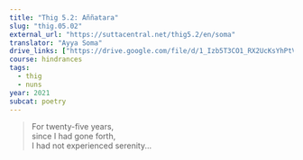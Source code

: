 ```yaml
---
title: "Thig 5.2: Aññatara"
slug: "thig.05.02"
external_url: "https://suttacentral.net/thig5.2/en/soma"
translator: "Ayya Soma"
drive_links: ["https://drive.google.com/file/d/1_Izb5T3CO1_RX2UcKsYhPtVBAQyTQ6xN/view?usp=drivesdk"]
course: hindrances
tags:
  - thig
  - nuns
year: 2021
subcat: poetry
---
```


> For twenty-five years,  
since I had gone forth,  
I had not experienced serenity...
